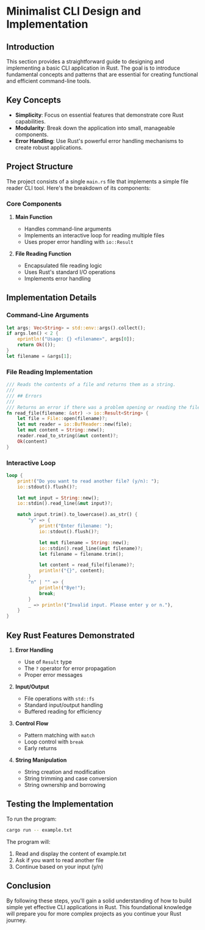 # Minimalist CLI Design and Implementation

## Introduction

This section provides a straightforward guide to designing and implementing a basic CLI application in Rust. The goal is to introduce fundamental concepts and patterns that are essential for creating functional and efficient command-line tools.

## Key Concepts

- **Simplicity**: Focus on essential features that demonstrate core Rust capabilities.
- **Modularity**: Break down the application into small, manageable components.
- **Error Handling**: Use Rust's powerful error handling mechanisms to create robust applications.

## Project Structure

The project consists of a single `main.rs` file that implements a simple file reader CLI tool. Here's the breakdown of its components:

### Core Components

1. **Main Function**
   - Handles command-line arguments
   - Implements an interactive loop for reading multiple files
   - Uses proper error handling with `io::Result`

2. **File Reading Function**
   - Encapsulated file reading logic
   - Uses Rust's standard I/O operations
   - Implements error handling

## Implementation Details

### Command-Line Arguments

```rust
let args: Vec<String> = std::env::args().collect();
if args.len() < 2 {
    eprintln!("Usage: {} <filename>", args[0]);
    return Ok(());
}
let filename = &args[1];
```

### File Reading Implementation

```rust
/// Reads the contents of a file and returns them as a string.
///
/// ## Errors
///
/// Returns an error if there was a problem opening or reading the file.
fn read_file(filename: &str) -> io::Result<String> {
    let file = File::open(filename)?;
    let mut reader = io::BufReader::new(file);
    let mut content = String::new();
    reader.read_to_string(&mut content)?;
    Ok(content)
}
```

### Interactive Loop

```rust
loop {
    print!("Do you want to read another file? (y/n): ");
    io::stdout().flush()?;

    let mut input = String::new();
    io::stdin().read_line(&mut input)?;

    match input.trim().to_lowercase().as_str() {
        "y" => {
            print!("Enter filename: ");
            io::stdout().flush()?;

            let mut filename = String::new();
            io::stdin().read_line(&mut filename)?;
            let filename = filename.trim();

            let content = read_file(filename)?;
            println!("{}", content);
        }
        "n" | "" => {
            println!("Bye!");
            break;
        }
        _ => println!("Invalid input. Please enter y or n."),
    }
}
```

## Key Rust Features Demonstrated

1. **Error Handling**
   - Use of `Result` type
   - The `?` operator for error propagation
   - Proper error messages

2. **Input/Output**
   - File operations with `std::fs`
   - Standard input/output handling
   - Buffered reading for efficiency

3. **Control Flow**
   - Pattern matching with `match`
   - Loop control with `break`
   - Early returns

4. **String Manipulation**
   - String creation and modification
   - String trimming and case conversion
   - String ownership and borrowing

## Testing the Implementation

To run the program:

```bash
cargo run -- example.txt
```

The program will:
1. Read and display the content of example.txt
2. Ask if you want to read another file
3. Continue based on your input (y/n)

## Conclusion

By following these steps, you'll gain a solid understanding of how to build simple yet effective CLI applications in Rust. This foundational knowledge will prepare you for more complex projects as you continue your Rust journey.
